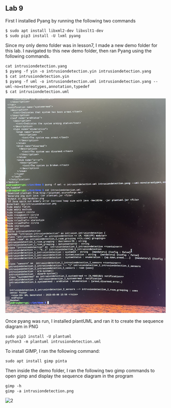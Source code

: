 ## Lab 9

First I installed Pyang by running the following two commands

```
$ sudo apt install libxml2-dev libxslt1-dev
$ sudo pip3 install -U lxml pyang
```

Since my only demo folder was in lesson7, I made a new demo folder for this lab. I navigated to this new demo folder, then ran Pyang using the following commands. 

```
cat intrusiondetection.yang
$ pyang -f yin -o intrusiondetection.yin intrusiondetection.yang
$ cat intrusiondetection.yin
$ pyang -f uml -o intrusiondetection.uml intrusiondetection.yang --uml-no=stereotypes,annotation,typedef
$ cat intrusiondetection.uml
```

![1](https://github.com/jgoceljak/CPE-322-A/blob/470c6e8540e2fc540a8651553207aae1fcdb4463/Lab9/IMG_2735.JPG)

Once pyang was run, I installed plantUML and ran it to create the sequence diagram in PNG

```
sudo pip3 install -U plantuml
python3 -m plantuml intrusiondetection.uml
```

To install GIMP, I ran the following command:

```
sudo apt install gimp pinta
```

Then inside the demo folder, I ran the following two gimp commands to open gimp and display the sequence diagram in the program

```
gimp -h
gimp -a intrusiondetection.png
```

![2]()
